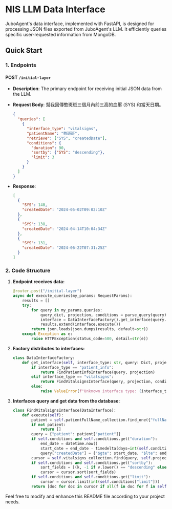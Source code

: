 # NIS LLM Data Interface

JuboAgent's data interface, implemented with FastAPI, is designed for processing JSON files exported from JuboAgent's LLM. It efficiently queries specific user-requested information from MongoDB.

## Quick Start

### 1. Endpoints

#### POST `/initial-layer`
- **Description**: The primary endpoint for receiving initial JSON data from the LLM.

- **Request Body**: 幫我回傳憨斑斑三個月內前三高的血壓 (SYS) 和當天日期。
    ```json
    {
      "queries": [
        {
          "interface_type": "vitalsigns",
          "patientName": "憨斑斑",
          "retrieve": ["SYS", "createdDate"],
          "conditions": {
            "duration": 90,
            "sortby": {"SYS": "descending"},
            "limit": 3
          }
        }
      ]
    }
    ```

- **Response**:
    ```json
    [
      {
        "SYS": 140,
        "createdDate": "2024-05-02T09:02:10Z"
      },
      {
        "SYS": 138,
        "createdDate": "2024-04-14T10:04:34Z"
      },
      {
        "SYS": 131,
        "createdDate": "2024-06-22T07:31:25Z"
      }
    ]
    ```

### 2. Code Structure

1. **Endpoint receives data:**
    ```python
    @router.post("/initial-layer")
    async def execute_queries(my_params: RequestParams):
        results = []
        try:
            for query in my_params.queries:
                query_dict, projection, conditions = parse_query(query)
                interface = DataInterfaceFactory().get_interface(query.interface_type, query_dict, projection, conditions)
                results.extend(interface.execute())
            return json.loads(json.dumps(results, default=str))
        except Exception as e:
            raise HTTPException(status_code=500, detail=str(e))
    ```

2. **Factory distributes to interfaces:**
    ```python
    class DataInterfaceFactory:
        def get_interface(self, interface_type: str, query: Dict, projection: Dict = None, conditions: Optional[Dict] = None):
            if interface_type == "patient_info":
                return FindPatientInfoInterface(query, projection)
            elif interface_type == "vitalsigns":
                return FindVitalsignsInterface(query, projection, conditions)
            else:
                raise ValueError(f"Unknown interface type: {interface_type}")
    ```

3. **Interfaces query and get data from the database:**
    ```python
    class FindVitalsignsInterface(DataInterface):
        def execute(self):
            patient = self.patientFullName_collection.find_one({"fullName": self.query["patientName"]})
            if not patient:
                return []
            query = {"patient": patient["patient"]}
            if self.conditions and self.conditions.get("duration"):
                end_date = datetime.now()
                start_date = end_date - timedelta(days=int(self.conditions["duration"]))
                query["createdDate"] = {"$gte": start_date, "$lte": end_date}
            cursor = self.vitalsigns_collection.find(query, self.projection)
            if self.conditions and self.conditions.get("sortby"):
                sort_fields = [(k, -1 if v.lower() == "descending" else 1) for k, v in self.conditions["sortby"].items()]
                cursor = cursor.sort(sort_fields)
            if self.conditions and self.conditions.get("limit"):
                cursor = cursor.limit(int(self.conditions["limit"]))
            return [doc for doc in cursor if all(f in doc for f in self.projection.keys() if self.projection[f] == 1)]
    ```


Feel free to modify and enhance this README file according to your project needs.
